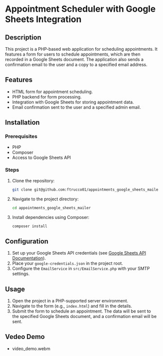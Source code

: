 # Appointment Scheduler with Google Sheets Integration

## Description
This project is a PHP-based web application for scheduling appointments. It features a form for users to schedule appointments, which are then recorded in a Google Sheets document. The application also sends a confirmation email to the user and a copy to a specified email address.

## Features
- HTML form for appointment scheduling.
- PHP backend for form processing.
- Integration with Google Sheets for storing appointment data.
- Email confirmation sent to the user and a specified admin email.

## Installation

### Prerequisites
- PHP
- Composer
- Access to Google Sheets API

### Steps
1. Clone the repository:
   ```sh
   git clone git@github.com:ftrucco01/appointments_google_sheets_mailer.git
   ```
2. Navigate to the project directory:
   ```sh
   cd appointments_google_sheets_mailer
   ```
3. Install dependencies using Composer:
   ```sh
   composer install
   ```

## Configuration
1. Set up your Google Sheets API credentials (see [Google Sheets API Documentation](https://developers.google.com/sheets/api/guides/authorizing)).
2. Place your `google-credentials.json` in the project root.
3. Configure the `EmailService` in `src/EmailService.php` with your SMTP settings.

## Usage
1. Open the project in a PHP-supported server environment.
2. Navigate to the form (e.g., `index.html`) and fill in the details.
3. Submit the form to schedule an appointment. The data will be sent to the specified Google Sheets document, and a confirmation email will be sent.

## Vedeo Demo
- video_demo.webm